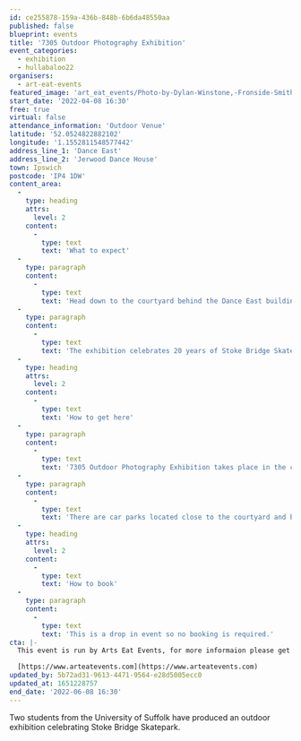 ```yaml
---
id: ce255878-159a-436b-848b-6b6da48550aa
published: false
blueprint: events
title: '7305 Outdoor Photography Exhibition'
event_categories:
  - exhibition
  - hullabaloo22
organisers:
  - art-eat-events
featured_image: 'art_eat_events/Photo-by-Dylan-Winstone,-Fronside-Smith-Grind,-part-of-the-exhibition-in-The-Mill-Courtyard-behind-DanceEast.jpg'
start_date: '2022-04-08 16:30'
free: true
virtual: false
attendance_information: 'Outdoor Venue'
latitude: '52.0524822882102'
longitude: '1.1552811548577442'
address_line_1: 'Dance East'
address_line_2: 'Jerwood Dance House'
town: Ipswich
postcode: 'IP4 1DW'
content_area:
  -
    type: heading
    attrs:
      level: 2
    content:
      -
        type: text
        text: 'What to expect'
  -
    type: paragraph
    content:
      -
        type: text
        text: 'Head down to the courtyard behind the Dance East building, connecting the Waterfront and Quay Street, to see some great photos of Ipswich skate culture. '
  -
    type: paragraph
    content:
      -
        type: text
        text: 'The exhibition celebrates 20 years of Stoke Bridge Skatepark and the local Skate community: 7305 exhibition is a positive reflection of youth and skate culture, connecting people and organisations across Ipswich through skating. Providing a view into the skate community through the lense of photographer and skater Dylan Winstone, growing awareness of the positive effects of skating to a wider audience, the exhibition has been commissioned by Art Eat and is part of the town wide activities of Hullabaloo22 presenting exciting and energetic youth culture in Ipswich.'
  -
    type: heading
    attrs:
      level: 2
    content:
      -
        type: text
        text: 'How to get here'
  -
    type: paragraph
    content:
      -
        type: text
        text: '7305 Outdoor Photography Exhibition takes place in the courtyard behind Jerwood Dance House, Dance East, connecting the Waterfront and Quay Street. '
  -
    type: paragraph
    content:
      -
        type: text
        text: 'There are car parks located close to the courtyard and bus routes operating nearby. '
  -
    type: heading
    attrs:
      level: 2
    content:
      -
        type: text
        text: 'How to book'
  -
    type: paragraph
    content:
      -
        type: text
        text: 'This is a drop in event so no booking is required.'
cta: |-
  This event is run by Arts Eat Events, for more informaion please get in touch via:

  [https://www.arteatevents.com](https://www.arteatevents.com)
updated_by: 5b72ad31-9613-4471-9564-e28d5005ecc0
updated_at: 1651228757
end_date: '2022-06-08 16:30'
---
```

Two students from the University of Suffolk have produced an outdoor exhibition celebrating Stoke Bridge Skatepark.